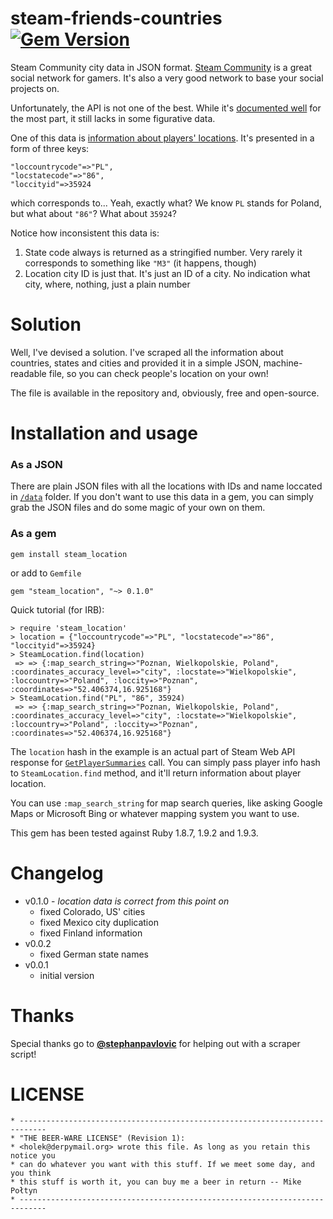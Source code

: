 steam-friends-countries [![Gem Version](https://badge.fury.io/rb/steam_location.svg)](http://badge.fury.io/rb/steam_location)
=======================

Steam Community city data in JSON format. [Steam Community](http://steamcommunity.com) is a great social network for gamers. It's also a very good network to base your social projects on.

Unfortunately, the API is not one of the best. While it's [documented well](http://steamcommunity.com/dev) for the most part, it still lacks in some figurative data.

One of this data is [information about players' locations](https://developer.valvesoftware.com/wiki/Steam_Web_API#GetPlayerSummaries_.28v0001.29). It's presented in a form of three keys:

    "loccountrycode"=>"PL",
    "locstatecode"=>"86",
    "loccityid"=>35924

which corresponds to... Yeah, exactly what? We know `PL` stands for Poland, but what about `"86"`? What about `35924`?

Notice how inconsistent this data is:

1. State code always is returned as a stringified number. Very rarely it corresponds to something like `"M3"` (it happens, though)
2. Location city ID is just that. It's just an ID of a city. No indication what city, where, nothing, just a plain number

Solution
========

Well, I've devised a solution. I've scraped all the information about countries, states and cities and provided it in a simple JSON, machine-readable file, so you can check people's location on your own!

The file is available in the repository and, obviously, free and open-source.


Installation and usage
======================

### As a JSON

There are plain JSON files with all the locations with IDs and name loccated in [`/data`](data/) folder. If you don't want to use this data in a gem, you can simply grab the JSON files and do some magic of your own on them.

### As a gem

    gem install steam_location

or add to `Gemfile`

    gem "steam_location", "~> 0.1.0"

Quick tutorial (for IRB):

    > require 'steam_location'
    > location = {"loccountrycode"=>"PL", "locstatecode"=>"86", "loccityid"=>35924}
    > SteamLocation.find(location)
     => => {:map_search_string=>"Poznan, Wielkopolskie, Poland", :coordinates_accuracy_level=>"city", :locstate=>"Wielkopolskie", :loccountry=>"Poland", :loccity=>"Poznan", :coordinates=>"52.406374,16.925168"}
    > SteamLocation.find("PL", "86", 35924)
     => => {:map_search_string=>"Poznan, Wielkopolskie, Poland", :coordinates_accuracy_level=>"city", :locstate=>"Wielkopolskie", :loccountry=>"Poland", :loccity=>"Poznan", :coordinates=>"52.406374,16.925168"}

The `location` hash in the example is an actual part of Steam Web API response for [`GetPlayerSummaries`](https://developer.valvesoftware.com/w/index.php?title=Steam_Web_API&oldid=174392#GetPlayerSummaries_.28v0002.29) call. You can simply pass player info hash to `SteamLocation.find` method, and it'll return information about player location.

You can use `:map_search_string` for map search queries, like asking Google Maps or Microsoft Bing or whatever mapping system you want to use.

This gem has been tested against Ruby 1.8.7, 1.9.2 and 1.9.3.

Changelog
=========

* v0.1.0 - *location data is correct from this point on*
  * fixed Colorado, US' cities
  * fixed Mexico city duplication
  * fixed Finland information
* v0.0.2
  * fixed German state names
* v0.0.1
  * initial version

Thanks
=======

Special thanks go to <b>[@stephanpavlovic](https://github.com/stephanpavlovic)</b> for helping out with a scraper script!

LICENSE
=======

    * ----------------------------------------------------------------------------
    * "THE BEER-WARE LICENSE" (Revision 1):
    * <holek@derpymail.org> wrote this file. As long as you retain this notice you
    * can do whatever you want with this stuff. If we meet some day, and you think
    * this stuff is worth it, you can buy me a beer in return -- Mike Połtyn
    * ----------------------------------------------------------------------------
